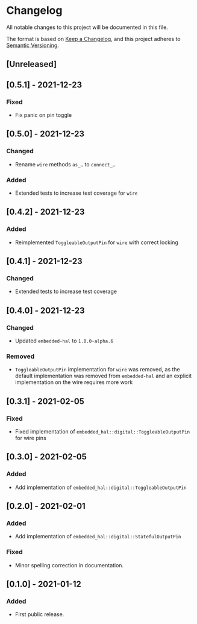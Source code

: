 # Changelog
All notable changes to this project will be documented in this file.

The format is based on [Keep a Changelog](https://keepachangelog.com/en/1.0.0/),
and this project adheres to [Semantic Versioning](https://semver.org/spec/v2.0.0.html).

## [Unreleased]

## [0.5.1] - 2021-12-23
### Fixed
 - Fix panic on pin toggle

## [0.5.0] - 2021-12-23
### Changed
 - Rename `wire` methods `as_…` to `connect_…`

### Added
 - Extended tests to increase test coverage for `wire`

## [0.4.2] - 2021-12-23
### Added
 - Reimplemented `ToggleableOutputPin` for `wire` with correct locking

## [0.4.1] - 2021-12-23
### Changed
 - Extended tests to increase test coverage

## [0.4.0] - 2021-12-23
### Changed
 - Updated `embedded-hal` to `1.0.0-alpha.6`

### Removed
 - `ToggleableOutputPin` implementation for `wire` was removed, as the default
   implementation was removed from `embedded-hal` and an explicit implementation
   on the wire requires more work

## [0.3.1] - 2021-02-05
### Fixed
 - Fixed implementation of `embedded_hal::digital::ToggleableOutputPin` for wire pins

## [0.3.0] - 2021-02-05
### Added
 - Add implementation of `embedded_hal::digital::ToggleableOutputPin`

## [0.2.0] - 2021-02-01
### Added
 - Add implementation of `embedded_hal::digital::StatefulOutputPin`
 
### Fixed
 - Minor spelling correction in documentation.

## [0.1.0] - 2021-01-12
### Added
 - First public release.
